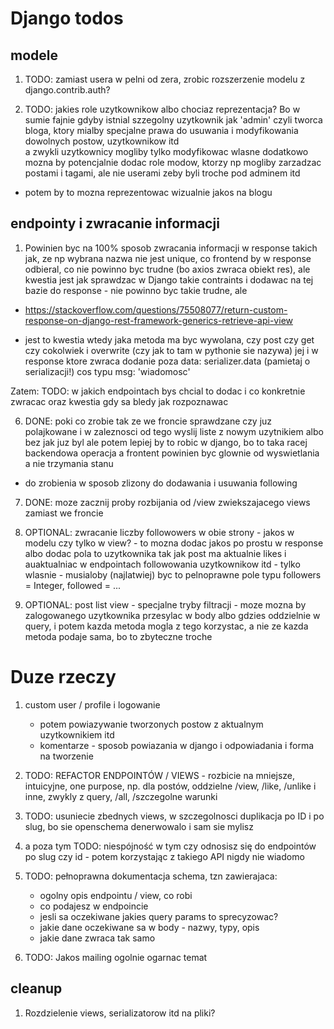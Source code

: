 # Django todos
## modele
1. TODO: zamiast usera w pelni od zera, zrobic rozszerzenie modelu z django.contrib.auth?

2. TODO: jakies role uzytkownikow albo chociaz reprezentacja?
Bo w sumie fajnie gdyby istnial szzegolny uzytkownik jak 'admin' czyli tworca bloga, ktory mialby specjalne prawa do usuwania i modyfikowania dowolnych postow, uzytkownikow itd  
a zwykli uzytkownicy mogliby tylko modyfikowac wlasne
dodatkowo mozna by potencjalnie dodac role modow, ktorzy np mogliby zarzadzac postami i tagami, ale nie userami zeby byli troche pod adminem itd
+ potem by to mozna reprezentowac wizualnie jakos na blogu

## endpointy i zwracanie informacji
1. Powinien byc na 100% sposob zwracania informacji w response takich jak, ze np wybrana nazwa nie jest unique, co frontend by w response odbieral, co nie powinno byc trudne (bo axios zwraca obiekt res), ale kwestia jest jak sprawdzac w Django takie contraints i dodawac na tej bazie do response - nie powinno byc takie trudne, ale

- https://stackoverflow.com/questions/75508077/return-custom-response-on-django-rest-framework-generics-retrieve-api-view

- jest to kwestia wtedy jaka metoda ma byc wywolana, czy post czy get czy cokolwiek i overwrite (czy jak to tam w pythonie sie nazywa) jej i w response ktore zwraca dodanie poza data: serializer.data (pamietaj o serializacji!) cos typu msg: 'wiadomosc'

Zatem: TODO: w jakich endpointach bys chcial to dodac i co konkretnie zwracac
oraz kwestia gdy sa bledy jak rozpoznawac

6. DONE: poki co zrobie tak ze we froncie sprawdzane czy juz polajkowane
i w zaleznosci od tego wyslij liste z nowym uzytnikiem albo bez jak juz byl
ale potem lepiej by to robic w django, bo to taka racej backendowa operacja
a frontent powinien byc glownie od wyswietlania a nie trzymania stanu
- do zrobienia w sposob zlizony do dodawania i usuwania following

7. DONE: moze zacznij proby rozbijania od /view zwiekszajacego views zamiast we froncie

8. OPTIONAL: zwracanie liczby followowers w obie strony - jakos w modelu czy tylko w view? - to mozna dodac jakos po prostu w response albo dodac pola to uzytkownika tak jak post ma aktualnie likes i auaktualniac w endpointach followowania uzytkownikow itd - tylko wlasnie - musialoby (najlatwiej) byc to pelnoprawne pole typu followers = Integer, followed = ...

9. OPTIONAL: post list view - specjalne tryby filtracji - moze mozna by zalogowanego uzytkownika przesylac w body albo gdzies oddzielnie w query, i potem kazda metoda mogla z tego korzystac, a nie ze kazda metoda podaje sama, bo to zbyteczne troche


# Duze rzeczy
1. custom user / profile i logowanie
    - potem powiazywanie tworzonych postow z aktualnym uzytkownikiem itd
    - komentarze - sposob powiazania w django i odpowiadania i forma na tworzenie

3. TODO: REFACTOR ENDPOINTÓW / VIEWS - rozbicie na mniejsze, intuicyjne, one purpose, np. dla postów, oddzielne /view, /like, /unlike i inne, zwykly z query, /all, /szczegolne warunki

4. TODO: usuniecie zbednych views, w szczegolnosci duplikacja po ID i po slug, bo sie openschema denerwowalo i sam sie mylisz
5. a poza tym TODO: niespójność w tym czy odnosisz się do endpointów po slug czy id - potem korzystając z takiego API nigdy nie wiadomo

6. TODO: pełnoprawna dokumentacja schema, tzn zawierajaca:
    - ogolny opis endpointu / view, co robi
    - co podajesz w endpoincie
    - jesli sa oczekiwane jakies query params to sprecyzowac?
    - jakie dane oczekiwane sa w body - nazwy, typy, opis
    - jakie dane zwraca tak samo

7. TODO: Jakos mailing ogolnie ogarnac temat

## cleanup
1. Rozdzielenie views, serializatorow itd na pliki?